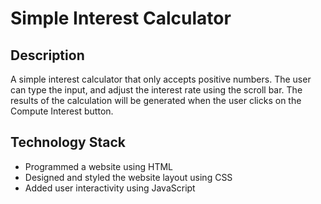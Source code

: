 # Simple Interest Calculator
## Description
<p>A simple interest calculator that only accepts positive numbers. The user can type the input, and adjust the interest rate using the scroll bar. The results of the calculation will be generated when the user clicks on the Compute Interest button.</p>

## Technology Stack
* Programmed a website using HTML
* Designed and styled the website layout using CSS
* Added user interactivity using JavaScript

